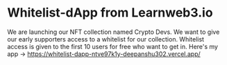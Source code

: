 # Whitelist-dApp from Learnweb3.io
We are launching our NFT collection named Crypto Devs. We want to give our early supporters access to a whitelist for our collection.
Whitelist access is given to the first 10 users for free who want to get in.
Here's my app -> https://whitelist-dapp-ntve97k1y-deepanshu302.vercel.app/

